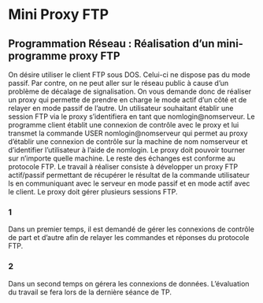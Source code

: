 # Mini Proxy FTP

## Programmation Réseau : Réalisation d’un mini-programme proxy FTP

On désire utiliser le client FTP sous DOS. Celui-ci ne dispose pas du mode passif. Par contre, on ne peut aller sur le réseau public à cause d’un problème de décalage de signalisation. On vous demande donc de réaliser un proxy qui permette de prendre en charge le mode actif d’un côté et de relayer en mode passif de l’autre. Un utilisateur souhaitant établir une session FTP via le proxy s’identifiera en tant que nomlogin@nomserveur. Le programme client établit une connexion de contrôle avec le proxy et lui transmet la commande USER nomlogin@nomserveur qui permet au proxy d’établir une connexion de contrôle sur la machine de nom nomserveur et d’identifier l’utilisateur à l’aide de nomlogin. Le proxy doit pouvoir tourner sur n’importe quelle machine. Le reste des échanges est conforme au protocole FTP. Le travail à réaliser consiste à développer un proxy FTP actif/passif permettant de récupérer le résultat de la commande utilisateur ls en communiquant avec le serveur en mode passif et en mode actif avec le client. Le proxy doit gérer plusieurs sessions FTP.

### 1

Dans un premier temps, il est demandé de gérer les connexions de contrôle de part et d’autre afin de relayer les commandes et réponses du protocole FTP.

### 2

Dans un second temps on gérera les connexions de données.
L’évaluation du travail se fera lors de la dernière séance de TP.
